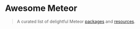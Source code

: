 # Awesome Meteor

> A curated list of delightful Meteor [packages](#packages) and [resources](#resources).
